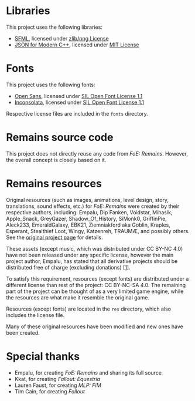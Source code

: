 # Libraries
This project uses the following libraries:
* [SFML](https://www.sfml-dev.org),
licensed under [zlib/png License](https://www.sfml-dev.org/license.php)
* [JSON for Modern C++](https://github.com/nlohmann/json),
licensed under [MIT License](https://github.com/nlohmann/json/blob/develop/LICENSE.MIT)

# Fonts
This project uses the following fonts:
* [Open Sans](https://github.com/googlefonts/opensans),
licensed under [SIL Open Font License 1.1](http://scripts.sil.org/OFL)
* [Inconsolata](https://github.com/googlefonts/Inconsolata),
licensed under [SIL Open Font License 1.1](http://scripts.sil.org/OFL)

Respective license files are included in the `fonts` directory.

# Remains source code
This project does not directly reuse any code from *FoE: Remains*. However, the overall concept is closely based on it.

# Remains resources
Original resources (such as images, animations, level design, story, translations, sound effects, etc.) for
*FoE: Remains* were created by their respective authors, including: Empalu, Dip Fanken, Voidstar, Mihasik, Apple_Snack,
GreyGazer, Shadow_Of_History, SiMonk0, GriffinPie, Aleck233, EmeraldGalaxy, EBK21, Ziemniakford aka Goblin, Kraples,
Esperant, Stealthief Loot, Wingy, Katzenreh, TRAUMÆ, and possibly others.
See the [original project page](http://foe.ucoz.org/contact_en.html) for details.

These assets (except music, which was distributed under CC BY-NC 4.0) have not been released under any specific license,
however the main project author, Empalu, has stated that all derivative projects should be distributed free of charge
(excluding donations)
[[1]](https://discord.com/channels/464475588279664640/464497019939979264/861844318137745428).

To satisfy this requirement, resources (except fonts) are distributed under a different license than rest of the
project: CC BY-NC-SA 4.0. The remaining part of the project can be thought of as a very limited game engine, while
the resources are what make it resemble the original game.

Resources (except fonts) are located in the `res` directory, which also includes the license file.

Many of these original resources have been modified and new ones have been created.

# Special thanks
* Empalu, for creating _FoE: Remains_ and sharing its full source
* Kkat, for creating _Fallout: Equestria_
* Lauren Faust, for creating _MLP: FiM_
* Tim Cain, for creating _Fallout_
